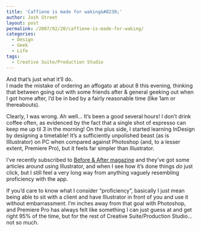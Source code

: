 ```yaml
---
title: 'Caffiene is made for waking&#8230;'
author: Josh Street
layout: post
permalink: /2007/02/20/caffiene-is-made-for-waking/
categories:
  - Design
  - Geek
  - Life
tags:
  - Creative Suite/Production Studio
---
```

And that&#8217;s just what it&#8217;ll do.  
I made the mistake of ordering an affogato at about 8 this evening, thinking that between going out with some friends after & general geeking out when I got home after, I&#8217;d be in bed by a fairly reasonable time (like 1am or thereabouts).

Clearly, I was wrong. Ah well&#8230; It&#8217;s been a good several hours! I don&#8217;t drink coffee often, as evidenced by the fact that a single shot of espresso can keep me up til 3 in the morning! On the plus side, I started learning InDesign by designing a timetable! It&#8217;s a sufficiently unpolished beast (as is Illlustrator) on PC when compared against Photoshop (and, to a lesser extent, Premiere Pro), but it feels far simpler than Illustrator.

I&#8217;ve recently subscribed to [Before & After magazine][1] and they&#8217;ve got some articles around using Illustrator, and when I see how it&#8217;s done things *do* just click, but I still feel a very long way from anything vaguely resembling proficiency with the app.

If you&#8217;d care to know what I consider &#8220;proficiency&#8221;, basically I just mean being able to sit with a client and have Illustrator in front of you and use it without embarrassment. I&#8217;m inches away from that goal with Photoshop, and Premiere Pro has always felt like something I can just guess at and get right 95% of the time, but for the rest of Creative Suite/Production Studio&#8230; not so much.

 [1]: http://www.bamagazine.com/
